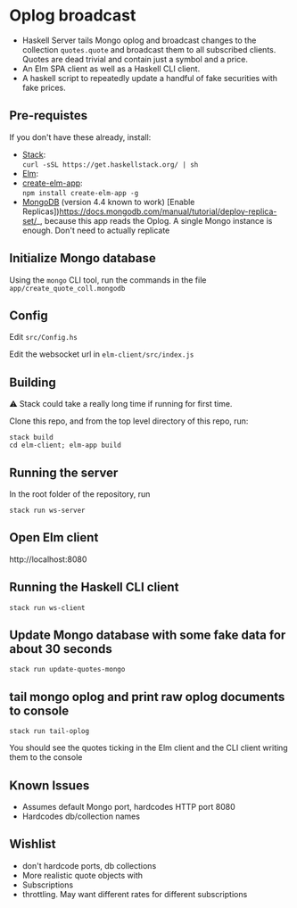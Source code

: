 # Oplog broadcast

- Haskell Server tails Mongo oplog and broadcast changes to the collection `quotes.quote` and broadcast them to all subscribed clients. Quotes are dead trivial and contain just a symbol and a price.
- An Elm SPA client as well as a Haskell CLI client.
- A haskell script to repeatedly update a handful of fake securities with fake prices.


## Pre-requistes

If you don't have these already, install:
- [Stack](https://docs.haskellstack.org/en/stable/README/):\
   ```curl -sSL https://get.haskellstack.org/ | sh```
- [Elm](https://elm-lang.org/):
- [create-elm-app](https://github.com/halfzebra/create-elm-app):\
  ```npm install create-elm-app -g```
- [MongoDB](https://docs.mongodb.com/manual/installation/) (version 4.4 known to work)
  [Enable Replicas])https://docs.mongodb.com/manual/tutorial/deploy-replica-set/_, because this app reads the Oplog. A single Mongo instance is enough. Don't need to actually replicate

## Initialize Mongo database

Using the `mongo` CLI tool, run the commands in the file `app/create_quote_coll.mongodb`

## Config

Edit `src/Config.hs`

Edit the websocket url in `elm-client/src/index.js`

## Building

:warning: Stack could take a really long time if running for first time.

Clone this repo, and from the top level directory of this repo, run:
```
stack build
cd elm-client; elm-app build
```
## Running the server
In the root folder of the repository, run 
```
stack run ws-server
```

## Open Elm client

http://localhost:8080
## Running the Haskell CLI client

```
stack run ws-client
```
## Update Mongo database with some fake data for about 30 seconds
```
stack run update-quotes-mongo
```
## tail mongo oplog and print raw oplog documents to console
```
stack run tail-oplog
```

You should see the quotes ticking in the Elm client and the CLI client writing them to the console 

## Known Issues
- Assumes default Mongo port, hardcodes HTTP port 8080
- Hardcodes db/collection names

## Wishlist
- don't hardcode ports, db collections
- More realistic quote objects with 
- Subscriptions
- throttling. May want different rates for different subscriptions
